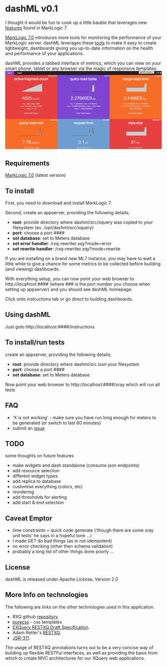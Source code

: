 # dashML v0.1

I thought it would be fun to cook up a little bauble that leverages new [features](http://docs.marklogic.com/guide/relnotes/chap3) found in MarkLogic 7.

[MarkLogic 7.0](http://developer.marklogic.com) introduces more tools for monitoring the performance of your MarkLogic server. dashML leverages these [tools](http://docs.marklogic.com/guide/monitoring/history) to make it easy to create lightweight, dashboards giving you up-to-date information on the health and performance of your applications.

dashML provides a tabbed interface of metrics, which you can view on your smart phone, tablet or any browser via the magic of responsive templates. 
![dashML](src/xquery/resources/history-screenshot.jpg) 

## Requirements

[MarkLogic 7.0](http://developer.marklogic.com) (latest version)

## To install

First, you need to download and install MarkLogic 7.

Second, create an appserver, providing the following details;

* **root**: provide directory where dashml/src/xquery was copied to your filesystem (ex. /opt/dashml/src/xquery)
* **port**: choose a port ####
* **set database**: set to Meters database
* **set error handler**: /rxq-rewriter.xqy?mode=error
* **set rewrite handler**: /rxq-rewriter.xqy?mode=rewrite

If you are installing on a brand new ML7 instance, you may have to wait a little while to give a chance for some metrics to be collected before building (and viewing) dashboards.

With everything setup, you can now point your web browser to http://localhost:####  (where ### is the port number you choose when setting up appserver) and you should see dashML homepage.

Click onto instructions tab or go direct to building dashboards.

## Using dashML

Just goto http://localhost:####/instructions

## To install/run tests

create an appserver, providing the following details;

* **root**: provide directory where dashml/src ison your filesystem
* **port**: choose a port ####
* **set database**: set to Meters database

Now point your web browser to http://localhost:####/xray which will run all tests

## FAQ

* 'X is not working' - make sure you have run long enough for meters to be generated (or switch to last 60 minutes)
* submit an [issue](https://github.com/xquery/dashML/issues)

## TODO

some thoughts on future features

* make widgets and dash standalone (consume json endpoints)
* add resource selection
* different widget types
* add replica to database
* customise everything (colors, etc)
* reordering
* add thresholds for alerting
* add start & end selection

## Caveat Emptor

* time constraints = quick code generate ('though there are some xray unit tests' he says in a hopeful tone ...)
* I made GET do bad things (as in not idempotent)
* no error checking (other then schema validation)
* probably a long list of other things done poorly ...

## License

dashML is released under Apache License, Version 2.0

## More Info on technologies

The following are links on the other technologies used in this application.

* RXQ github [repository](https://github.com/xquery/rxq).
* [purecss](http://purecss.io/) - css templates
* [EXQuery RESTXQ Draft Specification](http://exquery.github.com/exquery/exquery-restxq-specification/restxq-1.0-specification.html#method-annotation).
* Adam Retter's [RESTXQ](http://archive.xmlprague.cz/2012/presentations/RESTful_XQuery.pdf).
* [JSR-311](http://download.oracle.com/otndocs/jcp/jaxrs-1.0-fr-eval-oth-JSpec/).
 
The usage of RESTXQ annotations turns out to be a very concise way of building up flexible RESTFul interfaces, as well as providing the basis from which to create MVC architectures for our XQuery web applications.
